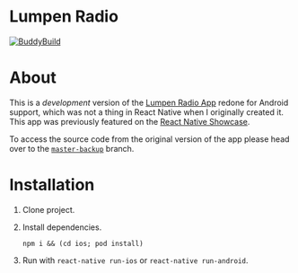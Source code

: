# Lumpen Radio

[![BuddyBuild](https://dashboard.buddybuild.com/api/statusImage?appID=57b7b08f03ae620100054e88&branch=master&build=latest)](https://dashboard.buddybuild.com/apps/57b7b08f03ae620100054e88/build/latest)

# About

This is a _development_ version of the [Lumpen Radio App](https://habd.as/work/) redone for Android support, which was not a thing in React Native when I originally created it. This app was previously featured on the [React Native Showcase](https://facebook.github.io/react-native/showcase.html).

To access the source code from the original version of the app please head over to the [`master-backup`](https://github.com/jhabdas/lumpen-radio/tree/master-backup)  branch.

# Installation

1. Clone project.
1. Install dependencies.

   ```
   npm i && (cd ios; pod install)
   ```
1. Run with `react-native run-ios` or `react-native run-android`.
